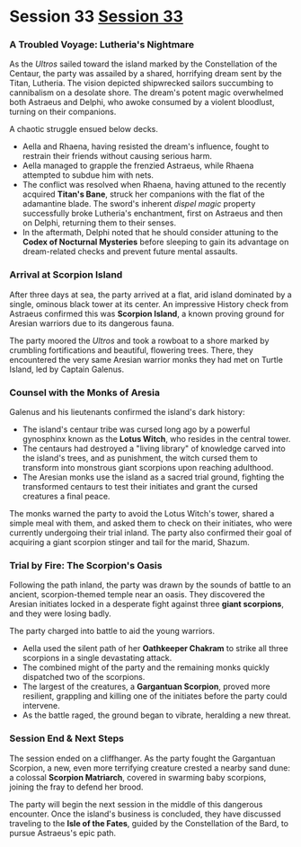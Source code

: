 # Session 33 [Session 33](#session-33)

### **A Troubled Voyage: Lutheria's Nightmare**

As the *Ultros* sailed toward the island marked by the Constellation of the Centaur, the party was assailed by a shared, horrifying dream sent by the Titan, Lutheria. The vision depicted shipwrecked sailors succumbing to cannibalism on a desolate shore. The dream's potent magic overwhelmed both Astraeus and Delphi, who awoke consumed by a violent bloodlust, turning on their companions.

A chaotic struggle ensued below decks.
*   Aella and Rhaena, having resisted the dream's influence, fought to restrain their friends without causing serious harm.
*   Aella managed to grapple the frenzied Astraeus, while Rhaena attempted to subdue him with nets.
*   The conflict was resolved when Rhaena, having attuned to the recently acquired **Titan's Bane**, struck her companions with the flat of the adamantine blade. The sword's inherent *dispel magic* property successfully broke Lutheria's enchantment, first on Astraeus and then on Delphi, returning them to their senses.
*   In the aftermath, Delphi noted that he should consider attuning to the **Codex of Nocturnal Mysteries** before sleeping to gain its advantage on dream-related checks and prevent future mental assaults.

### **Arrival at Scorpion Island**

After three days at sea, the party arrived at a flat, arid island dominated by a single, ominous black tower at its center. An impressive History check from Astraeus confirmed this was **Scorpion Island**, a known proving ground for Aresian warriors due to its dangerous fauna.

The party moored the *Ultros* and took a rowboat to a shore marked by crumbling fortifications and beautiful, flowering trees. There, they encountered the very same Aresian warrior monks they had met on Turtle Island, led by Captain Galenus.

### **Counsel with the Monks of Aresia**

Galenus and his lieutenants confirmed the island's dark history:
*   The island's centaur tribe was cursed long ago by a powerful gynosphinx known as the **Lotus Witch**, who resides in the central tower.
*   The centaurs had destroyed a "living library" of knowledge carved into the island's trees, and as punishment, the witch cursed them to transform into monstrous giant scorpions upon reaching adulthood.
*   The Aresian monks use the island as a sacred trial ground, fighting the transformed centaurs to test their initiates and grant the cursed creatures a final peace.

The monks warned the party to avoid the Lotus Witch's tower, shared a simple meal with them, and asked them to check on their initiates, who were currently undergoing their trial inland. The party also confirmed their goal of acquiring a giant scorpion stinger and tail for the marid, Shazum.

### **Trial by Fire: The Scorpion's Oasis**

Following the path inland, the party was drawn by the sounds of battle to an ancient, scorpion-themed temple near an oasis. They discovered the Aresian initiates locked in a desperate fight against three **giant scorpions**, and they were losing badly.

The party charged into battle to aid the young warriors.
*   Aella used the silent path of her **Oathkeeper Chakram** to strike all three scorpions in a single devastating attack.
*   The combined might of the party and the remaining monks quickly dispatched two of the scorpions.
*   The largest of the creatures, a **Gargantuan Scorpion**, proved more resilient, grappling and killing one of the initiates before the party could intervene.
*   As the battle raged, the ground began to vibrate, heralding a new threat.

### **Session End & Next Steps**

The session ended on a cliffhanger. As the party fought the Gargantuan Scorpion, a new, even more terrifying creature crested a nearby sand dune: a colossal **Scorpion Matriarch**, covered in swarming baby scorpions, joining the fray to defend her brood.

The party will begin the next session in the middle of this dangerous encounter. Once the island's business is concluded, they have discussed traveling to the **Isle of the Fates**, guided by the Constellation of the Bard, to pursue Astraeus's epic path.
